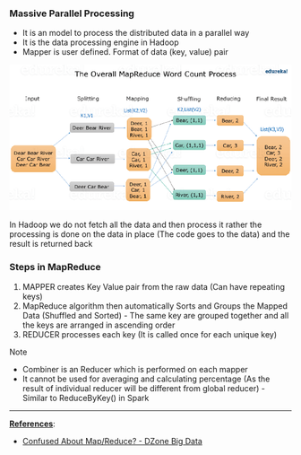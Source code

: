 ### Massive Parallel Processing

* It is an model to process the distributed data in a parallel way
* It is the data processing engine in Hadoop
* Mapper is user defined. Format of data (key, value) pair

![Map Reduce Example|600](images/map_reduce_example.png)

In Hadoop we do not fetch all the data and then process it rather the processing is done on the data in place (The code goes to the data) and the result is returned back

### Steps in MapReduce

1. MAPPER creates Key Value pair from the raw data (Can have repeating keys)
2. MapReduce algorithm then automatically Sorts and Groups the Mapped Data (Shuffled and Sorted) - The same key are grouped together and all the keys are arranged in ascending order
3. REDUCER processes each key (It is called once for each unique key)

 > [!NOTE]
 > * Combiner is an Reducer which is performed on each mapper
 > * It cannot be used for averaging and calculating percentage (As the result of individual reducer will be different from global reducer) - Similar to ReduceByKey() in Spark

---

**<u>References</u>**:

* [Confused About Map/Reduce? - DZone Big Data](https://dzone.com/articles/confused-about-mapreduce)
